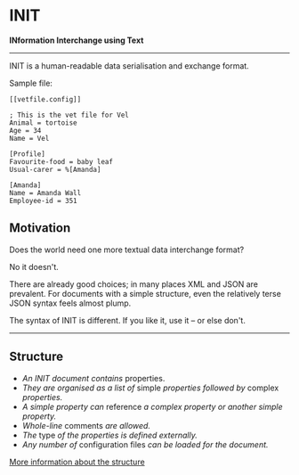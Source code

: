 # INIT
**INformation Interchange using Text**

---

INIT is a human-readable data serialisation and exchange format. 

Sample file:

~~~properties
[[vetfile.config]]

; This is the vet file for Vel
Animal = tortoise
Age = 34
Name = Vel

[Profile]
Favourite-food = baby leaf
Usual-carer = %[Amanda]

[Amanda]
Name = Amanda Wall
Employee-id = 351
~~~

## Motivation 

Does the world need one more textual data interchange format?

No it doesn't.

There are already good choices; in many places XML and JSON are prevalent. For documents with a simple structure, even the relatively terse JSON syntax feels almost plump.  

The syntax of INIT is different. If you like it, use it – or else don't. 

---

## Structure

* _An INIT document contains_ properties.
* _They are organised as a list of_ simple _properties followed by_ complex _properties._ 
* _A simple property can_ reference _a complex property or another simple property._
* _Whole-line_ comments _are allowed._
* _The_ type _of the properties is defined externally._
* _Any number of_ configuration files _can be loaded for the document._

[More information about the structure](Structure.md)

